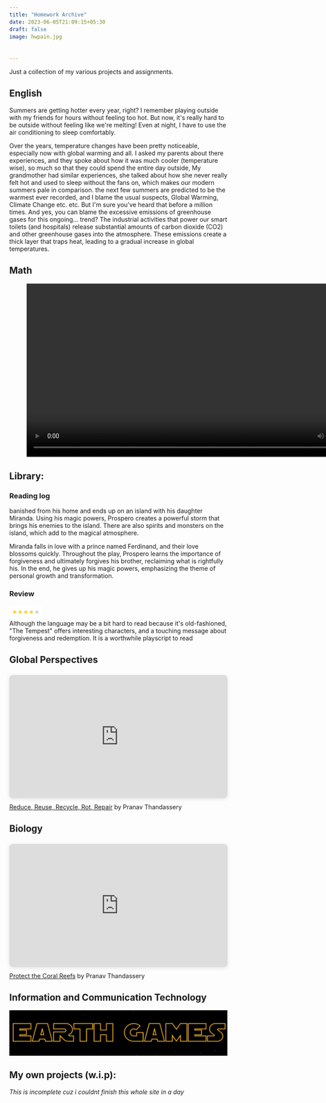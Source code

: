 ```yaml
---
title: "Homework Archive"
date: 2023-06-05T21:09:15+05:30
draft: false
image: hwpain.jpg


---
```

Just a collection of my various projects and assignments.

## English

Summers are getting hotter every year, right? I remember playing outside with my friends for hours without feeling too hot. But now, it's really hard to be outside without feeling like we're melting! Even at night, I have to use the air conditioning to sleep comfortably.

Over the years, temperature changes have been pretty noticeable, especially now with global warming and all. I asked my parents about there experiences, and they spoke about how it was much cooler (temperature wise), so much so that they could spend the entire day outside, My grandmother had similar experiences, she talked about how she never really felt hot and used to sleep without the fans on, which makes our modern summers pale in comparison.
the next few summers are predicted to be the warmest ever recorded, and I blame the usual suspects, Global Warming, Climate Change etc. etc. 
But I'm sure you've heard that before a million times. And yes, you can blame the excessive emissions of greenhouse gases for this ongoing... trend? The industrial activities that power our smart toilets (and hospitals) release substantial amounts of carbon dioxide (CO2) and other greenhouse gases into the atmosphere. These emissions create a thick layer that traps heat, leading to a gradual increase in global temperatures. 

## Math

<html>
<figure class="video_container">
  <video controls="true" allowfullscreen="true" height="400">
    <source src="liviingroom.mp4" type="video/mp4">

  </video>
</figure>
</html>

## Library:
### Reading log
banished from his home and ends up on an island with his daughter Miranda. Using his magic powers, Prospero creates a powerful storm that brings his enemies to the island. There are also spirits and monsters on the island, which add to the magical atmosphere.

Miranda falls in love with a prince named Ferdinand, and their love blossoms quickly. Throughout the play, Prospero learns the importance of forgiveness and ultimately forgives his brother, reclaiming what is rightfully his. In the end, he gives up his magic powers, emphasizing the theme of personal growth and transformation.


### Review
<img src=4-star.png width="15%" height="5%"> <br>
Although the language may be a bit hard to read because it's old-fashioned, "The Tempest" offers interesting characters, and a touching message about forgiveness and redemption. It is a worthwhile playscript to read

## Global Perspectives
<div style="position: relative; width: 100%; height: 0; padding-top: 56.2500%;
 padding-bottom: 0; box-shadow: 0 2px 8px 0 rgba(63,69,81,0.16); margin-top: 1.6em; margin-bottom: 0.9em; overflow: hidden;
 border-radius: 8px; will-change: transform;">
  <iframe loading="lazy" style="position: absolute; width: 100%; height: 100%; top: 0; left: 0; border: none; padding: 0;margin: 0;"
    src="https:&#x2F;&#x2F;www.canva.com&#x2F;design&#x2F;DAFki3IuyVs&#x2F;view?embed" allowfullscreen="allowfullscreen" allow="fullscreen">
  </iframe>
</div>
<a href="https:&#x2F;&#x2F;www.canva.com&#x2F;design&#x2F;DAFki3IuyVs&#x2F;view?utm_content=DAFki3IuyVs&amp;utm_campaign=designshare&amp;utm_medium=embeds&amp;utm_source=link" target="_blank" rel="noopener">Reduce, Reuse, Recycle, Rot, Repair</a> by Pranav Thandassery

## Biology
<div style="position: relative; width: 100%; height: 0; padding-top: 56.2500%;
 padding-bottom: 0; box-shadow: 0 2px 8px 0 rgba(63,69,81,0.16); margin-top: 1.6em; margin-bottom: 0.9em; overflow: hidden;
 border-radius: 8px; will-change: transform;">
  <iframe loading="lazy" style="position: absolute; width: 100%; height: 100%; top: 0; left: 0; border: none; padding: 0;margin: 0;"
    src="https:&#x2F;&#x2F;www.canva.com&#x2F;design&#x2F;DAFkBHmwD60&#x2F;view?embed" allowfullscreen="allowfullscreen" allow="fullscreen">
  </iframe>
</div>
<a href="https:&#x2F;&#x2F;www.canva.com&#x2F;design&#x2F;DAFkBHmwD60&#x2F;view?utm_content=DAFkBHmwD60&amp;utm_campaign=designshare&amp;utm_medium=embeds&amp;utm_source=link" target="_blank" rel="noopener">Protect the Coral Reefs</a> by Pranav Thandassery

## Information and Communication Technology
[![Earth Games](earthgame.png)](https://elproschoolspune-my.sharepoint.com/:p:/g/personal/anay_bilwalkar_elproschools_edu_in/EeJNi_0l7YNBqXM8n-LHsEYB1uG5aWzjRf6XLJ3jXAJvqw?e=VkdEiJ&nav=eyJzSWQiOjI3NSwiY0lkIjo4MjQzODgwNzh9)

## My own projects (w.i.p):
*This is incomplete cuz i couldnt finish this whole site in a day*